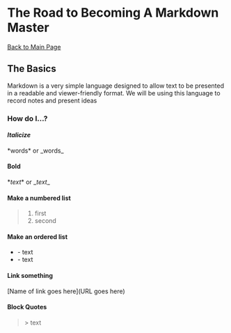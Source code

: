 # The Road to Becoming A Markdown Master

[Back to Main Page](README.md)

## The Basics

Markdown is a very simple language designed to allow text to be presented in a readable and viewer-friendly format.
We will be using this language to record notes and present ideas

### How do I...?

#### *Italicize*
\*words* or \_words_

#### **Bold**
\**text** or \__text__

#### Make a numbered list
> 1. first
> 1. second

#### Make an ordered list
- \- text
- \- text

#### Link something
\[Name of link goes here](URL goes here)

#### Block Quotes
> \> text

